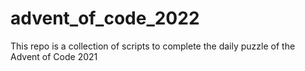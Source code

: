 # advent_of_code_2022
This repo is a collection of scripts to complete the daily puzzle of the Advent of Code 2021

